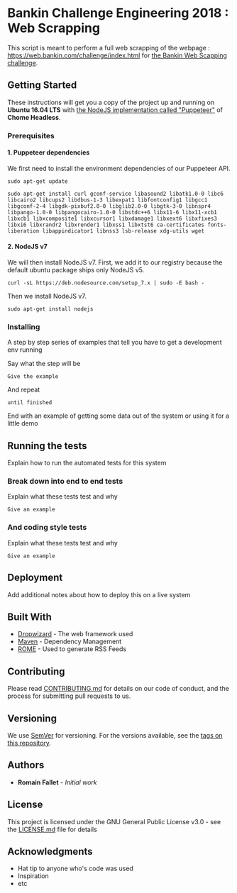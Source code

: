 # Bankin Challenge Engineering 2018 : Web Scrapping

This script is meant to perform a full web scrapping of the webpage : https://web.bankin.com/challenge/index.html for [the Bankin Web Scapping challenge](https://blog.bankin.com/challenge-engineering-web-scrapping-dc5839543117).

## Getting Started

These instructions will get you a copy of the project up and running on **Ubuntu 16.04 LTS** with [the NodeJS implementation called "Puppeteer"](https://github.com/GoogleChrome/puppeteer) of **Chome Headless**.

### Prerequisites

#### 1. Puppeteer dependencies

We first need to install the environment dependencies of our Puppeteer API.


```
sudo apt-get update
```
```
sudo apt-get install curl gconf-service libasound2 libatk1.0-0 libc6 libcairo2 libcups2 libdbus-1-3 libexpat1 libfontconfig1 libgcc1 libgconf-2-4 libgdk-pixbuf2.0-0 libglib2.0-0 libgtk-3-0 libnspr4 libpango-1.0-0 libpangocairo-1.0-0 libstdc++6 libx11-6 libx11-xcb1 libxcb1 libxcomposite1 libxcursor1 libxdamage1 libxext6 libxfixes3 libxi6 libxrandr2 libxrender1 libxss1 libxtst6 ca-certificates fonts-liberation libappindicator1 libnss3 lsb-release xdg-utils wget
```
#### 2. NodeJS v7

We will then install NodeJS v7. First, we add it to our registry because the default ubuntu package ships only NodeJS v5.

```
curl -sL https://deb.nodesource.com/setup_7.x | sudo -E bash -
```

Then we install NodeJS v7.

```
sudo apt-get install nodejs
```

### Installing

A step by step series of examples that tell you have to get a development env running

Say what the step will be

```
Give the example
```

And repeat

```
until finished
```

End with an example of getting some data out of the system or using it for a little demo

## Running the tests

Explain how to run the automated tests for this system

### Break down into end to end tests

Explain what these tests test and why

```
Give an example
```

### And coding style tests

Explain what these tests test and why

```
Give an example
```

## Deployment

Add additional notes about how to deploy this on a live system

## Built With

* [Dropwizard](http://www.dropwizard.io/1.0.2/docs/) - The web framework used
* [Maven](https://maven.apache.org/) - Dependency Management
* [ROME](https://rometools.github.io/rome/) - Used to generate RSS Feeds

## Contributing

Please read [CONTRIBUTING.md](https://gist.github.com/PurpleBooth/b24679402957c63ec426) for details on our code of conduct, and the process for submitting pull requests to us.

## Versioning

We use [SemVer](http://semver.org/) for versioning. For the versions available, see the [tags on this repository](https://github.com/your/project/tags). 

## Authors

* **Romain Fallet** - *Initial work*

## License

This project is licensed under the GNU General Public License v3.0 - see the [LICENSE.md](LICENSE.md) file for details

## Acknowledgments

* Hat tip to anyone who's code was used
* Inspiration
* etc
